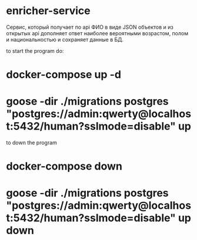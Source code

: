 # enricher-service
Сервис, который получает по api ФИО в виде JSON объектов и из открытых api дополняет ответ наиболее вероятными возрастом, полом и национальностью и сохраняет данные в БД.



to start the  program do:
#  docker-compose up -d


#  goose -dir ./migrations postgres "postgres://admin:qwerty@localhost:5432/human?sslmode=disable" up

to down the program
 # docker-compose down


# goose -dir ./migrations postgres "postgres://admin:qwerty@localhost:5432/human?sslmode=disable" up  down